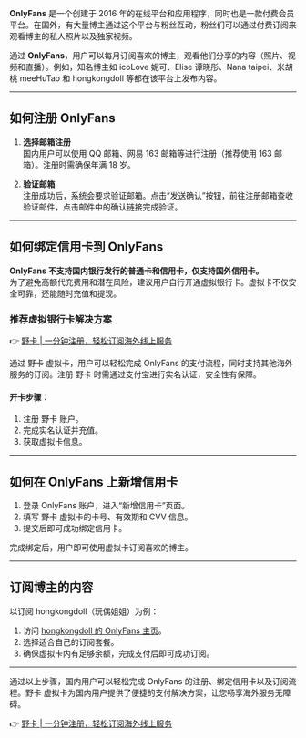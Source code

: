 **OnlyFans** 是一个创建于 2016 年的在线平台和应用程序，同时也是一款付费会员平台。在国外，有大量博主通过这个平台与粉丝互动，粉丝们可以通过付费订阅来观看博主的私人照片以及独家视频。

通过 **OnlyFans**，用户可以每月订阅喜欢的博主，观看他们分享的内容（照片、视频和直播）。例如，知名博主如 icoLove 妮可、Elise 谭晓彤、Nana taipei、米胡桃 meeHuTao 和 hongkongdoll 等都在该平台上发布内容。

---

## 如何注册 OnlyFans

1. **选择邮箱注册**  
   国内用户可以使用 QQ 邮箱、网易 163 邮箱等进行注册（推荐使用 163 邮箱）。注册时需确保年满 18 岁。

2. **验证邮箱**  
   注册成功后，系统会要求验证邮箱。点击“发送确认”按钮，前往注册邮箱查收验证邮件，点击邮件中的确认链接完成验证。

---

## 如何绑定信用卡到 OnlyFans

**OnlyFans 不支持国内银行发行的普通卡和信用卡，仅支持国外信用卡。**  
为了避免高额代充费用和潜在风险，建议用户自行开通虚拟银行卡。虚拟卡不仅安全可靠，还能随时充值和提现。

### 推荐虚拟银行卡解决方案

👉 [野卡 | 一分钟注册，轻松订阅海外线上服务](https://bit.ly/bewildcard)

通过 野卡 虚拟卡，用户可以轻松完成 OnlyFans 的支付流程，同时支持其他海外服务的订阅。注册 野卡 时需通过支付宝进行实名认证，安全性有保障。

#### 开卡步骤：
1. 注册 野卡 账户。
2. 完成实名认证并充值。
3. 获取虚拟卡信息。

---

## 如何在 OnlyFans 上新增信用卡

1. 登录 OnlyFans 账户，进入“新增信用卡”页面。
2. 填写 野卡 虚拟卡的卡号、有效期和 CVV 信息。
3. 提交后即可成功绑定信用卡。

完成绑定后，用户即可使用虚拟卡订阅喜欢的博主。

---

## 订阅博主的内容

以订阅 hongkongdoll（玩偶姐姐）为例：

1. 访问 [hongkongdoll 的 OnlyFans 主页](https://onlyfans.com/hongkongdoll)。
2. 选择适合自己的订阅套餐。
3. 确保虚拟卡内有足够余额，完成支付后即可成功订阅。

---

通过以上步骤，国内用户可以轻松完成 OnlyFans 的注册、绑定信用卡以及订阅流程。野卡 虚拟卡为国内用户提供了便捷的支付解决方案，让您畅享海外服务无障碍。

👉 [野卡 | 一分钟注册，轻松订阅海外线上服务](https://bit.ly/bewildcard)